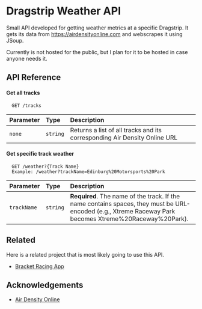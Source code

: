
# Dragstrip Weather API

Small API developed for getting weather metrics at a specific Dragstrip. It gets its data from https://airdensityonline.com and webscrapes it using JSoup.

Currently is not hosted for the public, but I plan for it to be hosted in case anyone needs it. 


## API Reference

#### Get all tracks

```http
  GET /tracks
```

| Parameter | Type     | Description                |
| :-------- | :------- | :------------------------- |
| `none` | `string` | Returns a list of all tracks and its corresponding Air Density Online URL |

#### Get specific track weather

```http
  GET /weather?{Track Name}
  Example: /weather?trackName=Edinburg%20Motorsports%20Park
```

| Parameter | Type     | Description                       |
| :-------- | :------- | :-------------------------------- |
| `trackName`      | `string` | **Required**. The name of the track. If the name contains spaces, they must be URL-encoded (e.g., Xtreme Raceway Park becomes Xtreme%20Raceway%20Park). |



## Related

Here is a related project that is most likely going to use this API.

- [Bracket Racing App](https://github.com/Vettel53/BracketRacingFrontend)


## Acknowledgements

 - [Air Density Online](https://airdensityonline.com)
